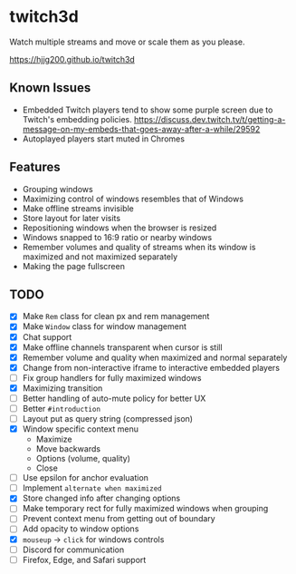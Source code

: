 # twitch3d

Watch multiple streams and move or scale them as you please.

https://hjjg200.github.io/twitch3d

## Known Issues

- Embedded Twitch players tend to show some purple screen due to Twitch's embedding policies. https://discuss.dev.twitch.tv/t/getting-a-message-on-my-embeds-that-goes-away-after-a-while/29592
- Autoplayed players start muted in Chromes

## Features

- Grouping windows
- Maximizing control of windows resembles that of Windows
- Make offline streams invisible
- Store layout for later visits
- Repositioning windows when the browser is resized
- Windows snapped to 16:9 ratio or nearby windows
- Remember volumes and quality of streams when its window is maximized and not maximized separately
- Making the page fullscreen

## TODO
- [x] Make `Rem` class for clean px and rem management
- [x] Make `Window` class for window management
- [x] Chat support
- [x] Make offline channels transparent when cursor is still
- [x] Remember volume and quality when maximized and normal separately
- [x] Change from non-interactive iframe to interactive embedded players
- [ ] Fix group handlers for fully maximized windows
- [x] Maximizing transition
- [ ] Better handling of auto-mute policy for better UX
- [ ] Better `#introduction`
- [ ] Layout put as query string (compressed json)
- [x] Window specific context menu
    - Maximize
    - Move backwards
    - Options (volume, quality)
    - Close
- [ ] Use epsilon for anchor evaluation
- [ ] Implement `alternate when maximized`
- [x] Store changed info after changing options
- [ ] Make temporary rect for fully maximized windows when grouping
- [ ] Prevent context menu from getting out of boundary
- [ ] Add opacity to window options
- [x] `mouseup` -> `click` for windows controls
- [ ] Discord for communication
- [ ] Firefox, Edge, and Safari support
